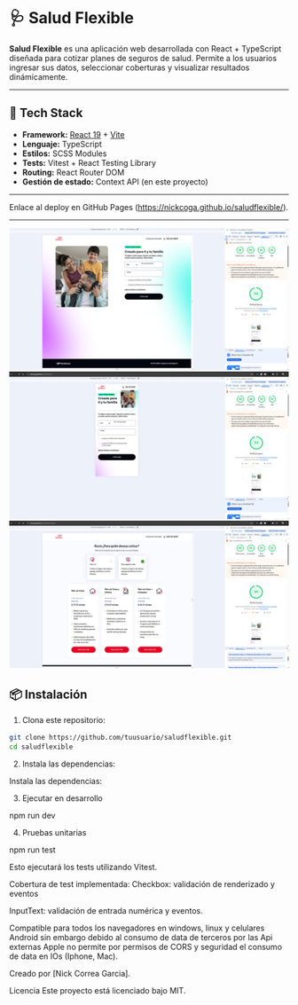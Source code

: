 # 🩺 Salud Flexible

**Salud Flexible** es una aplicación web desarrollada con React + TypeScript diseñada para cotizar planes de seguros de salud. Permite a los usuarios ingresar sus datos, seleccionar coberturas y visualizar resultados dinámicamente.

---

## 🚀 Tech Stack

- **Framework:** [React 19](https://reactjs.org/) + [Vite](https://vitejs.dev/)
- **Lenguaje:** TypeScript
- **Estilos:** SCSS Modules
- **Tests:** Vitest + React Testing Library
- **Routing:** React Router DOM
- **Gestión de estado:** Context API (en este proyecto)

---

Enlace al deploy en GitHub Pages (https://nickcoga.github.io/saludflexible/).

---

![alt text](image-1.png)
![alt text](image-2.png)
![alt text](image-3.png)

## 📦 Instalación

1. Clona este repositorio:

```bash
git clone https://github.com/tuusuario/saludflexible.git
cd saludflexible
```

2. Instala las dependencias:

Instala las dependencias:

3. Ejecutar en desarrollo

npm run dev

4. Pruebas unitarias

npm run test

Esto ejecutará los tests utilizando Vitest.

Cobertura de test implementada:
Checkbox: validación de renderizado y eventos

InputText: validación de entrada numérica y eventos.

Compatible para todos los navegadores en windows, linux y celulares Android sin embargo debido al consumo de data de terceros por las Api externas
Apple no permite por permisos de CORS y seguridad el consumo de data en IOs (Iphone, Mac).

Creado por [Nick Correa Garcia].

Licencia
Este proyecto está licenciado bajo MIT.
